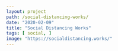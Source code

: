 ```yaml
---
layout: project
path: /social-distancing-works/
date: "2020-02-09"
title: "Social Distancing Works"
tags: [ social, ]
image: "https://socialdistancing.works/"
---
```

